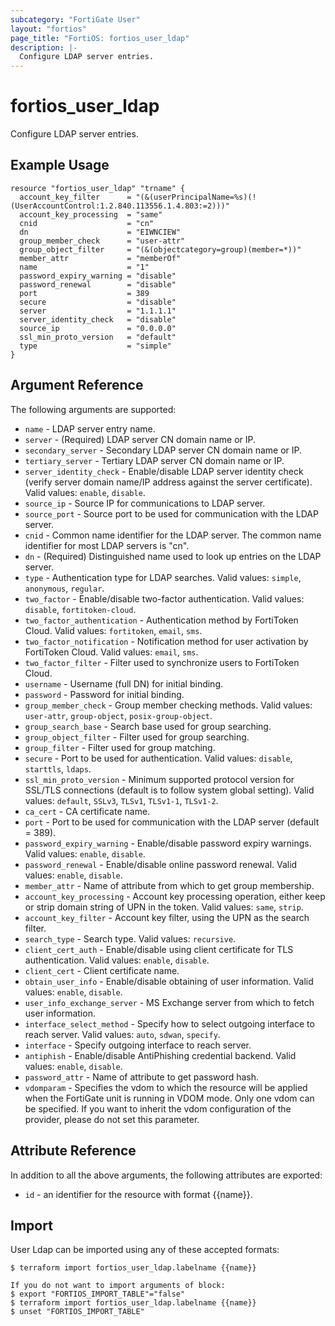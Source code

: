 ```yaml
---
subcategory: "FortiGate User"
layout: "fortios"
page_title: "FortiOS: fortios_user_ldap"
description: |-
  Configure LDAP server entries.
---
```


# fortios_user_ldap
Configure LDAP server entries.

## Example Usage

```hcl
resource "fortios_user_ldap" "trname" {
  account_key_filter      = "(&(userPrincipalName=%s)(!(UserAccountControl:1.2.840.113556.1.4.803:=2)))"
  account_key_processing  = "same"
  cnid                    = "cn"
  dn                      = "EIWNCIEW"
  group_member_check      = "user-attr"
  group_object_filter     = "(&(objectcategory=group)(member=*))"
  member_attr             = "memberOf"
  name                    = "1"
  password_expiry_warning = "disable"
  password_renewal        = "disable"
  port                    = 389
  secure                  = "disable"
  server                  = "1.1.1.1"
  server_identity_check   = "disable"
  source_ip               = "0.0.0.0"
  ssl_min_proto_version   = "default"
  type                    = "simple"
}
```

## Argument Reference

The following arguments are supported:

* `name` - LDAP server entry name.
* `server` - (Required) LDAP server CN domain name or IP.
* `secondary_server` - Secondary LDAP server CN domain name or IP.
* `tertiary_server` - Tertiary LDAP server CN domain name or IP.
* `server_identity_check` - Enable/disable LDAP server identity check (verify server domain name/IP address against the server certificate). Valid values: `enable`, `disable`.
* `source_ip` - Source IP for communications to LDAP server.
* `source_port` - Source port to be used for communication with the LDAP server.
* `cnid` - Common name identifier for the LDAP server. The common name identifier for most LDAP servers is "cn".
* `dn` - (Required) Distinguished name used to look up entries on the LDAP server.
* `type` - Authentication type for LDAP searches. Valid values: `simple`, `anonymous`, `regular`.
* `two_factor` - Enable/disable two-factor authentication. Valid values: `disable`, `fortitoken-cloud`.
* `two_factor_authentication` - Authentication method by FortiToken Cloud. Valid values: `fortitoken`, `email`, `sms`.
* `two_factor_notification` - Notification method for user activation by FortiToken Cloud. Valid values: `email`, `sms`.
* `two_factor_filter` - Filter used to synchronize users to FortiToken Cloud.
* `username` - Username (full DN) for initial binding.
* `password` - Password for initial binding.
* `group_member_check` - Group member checking methods. Valid values: `user-attr`, `group-object`, `posix-group-object`.
* `group_search_base` - Search base used for group searching.
* `group_object_filter` - Filter used for group searching.
* `group_filter` - Filter used for group matching.
* `secure` - Port to be used for authentication. Valid values: `disable`, `starttls`, `ldaps`.
* `ssl_min_proto_version` - Minimum supported protocol version for SSL/TLS connections (default is to follow system global setting). Valid values: `default`, `SSLv3`, `TLSv1`, `TLSv1-1`, `TLSv1-2`.
* `ca_cert` - CA certificate name.
* `port` - Port to be used for communication with the LDAP server (default = 389).
* `password_expiry_warning` - Enable/disable password expiry warnings. Valid values: `enable`, `disable`.
* `password_renewal` - Enable/disable online password renewal. Valid values: `enable`, `disable`.
* `member_attr` - Name of attribute from which to get group membership.
* `account_key_processing` - Account key processing operation, either keep or strip domain string of UPN in the token. Valid values: `same`, `strip`.
* `account_key_filter` - Account key filter, using the UPN as the search filter.
* `search_type` - Search type. Valid values: `recursive`.
* `client_cert_auth` - Enable/disable using client certificate for TLS authentication. Valid values: `enable`, `disable`.
* `client_cert` - Client certificate name.
* `obtain_user_info` - Enable/disable obtaining of user information. Valid values: `enable`, `disable`.
* `user_info_exchange_server` - MS Exchange server from which to fetch user information.
* `interface_select_method` - Specify how to select outgoing interface to reach server. Valid values: `auto`, `sdwan`, `specify`.
* `interface` - Specify outgoing interface to reach server.
* `antiphish` - Enable/disable AntiPhishing credential backend. Valid values: `enable`, `disable`.
* `password_attr` - Name of attribute to get password hash.
* `vdomparam` - Specifies the vdom to which the resource will be applied when the FortiGate unit is running in VDOM mode. Only one vdom can be specified. If you want to inherit the vdom configuration of the provider, please do not set this parameter.


## Attribute Reference

In addition to all the above arguments, the following attributes are exported:
* `id` - an identifier for the resource with format {{name}}.

## Import

User Ldap can be imported using any of these accepted formats:
```
$ terraform import fortios_user_ldap.labelname {{name}}

If you do not want to import arguments of block:
$ export "FORTIOS_IMPORT_TABLE"="false"
$ terraform import fortios_user_ldap.labelname {{name}}
$ unset "FORTIOS_IMPORT_TABLE"
```
